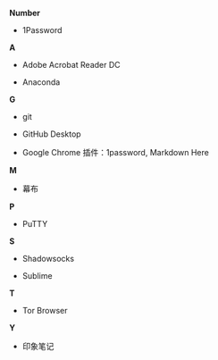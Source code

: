 **Number**

- 1Password

**A**

- Adobe Acrobat Reader DC

- Anaconda

**G**

- git

- GitHub Desktop

- Google Chrome
插件：1password, Markdown Here

**M**

- 幕布

**P**

- PuTTY

**S**

- Shadowsocks

- Sublime


**T**

- Tor Browser

**Y**

- 印象笔记
